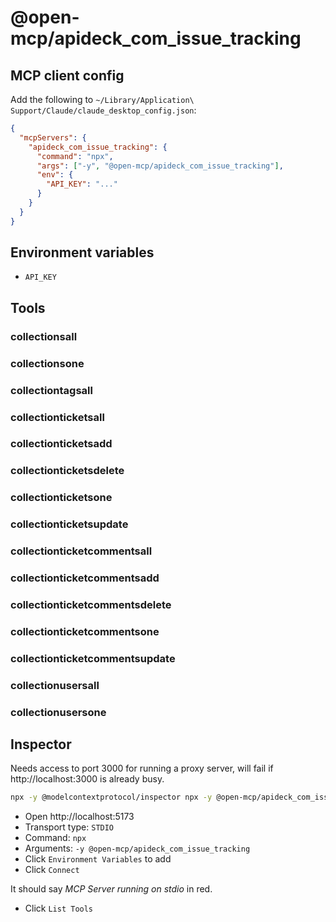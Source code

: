 # @open-mcp/apideck_com_issue_tracking

## MCP client config

Add the following to `~/Library/Application\ Support/Claude/claude_desktop_config.json`:

```json
{
  "mcpServers": {
    "apideck_com_issue_tracking": {
      "command": "npx",
      "args": ["-y", "@open-mcp/apideck_com_issue_tracking"],
      "env": {
        "API_KEY": "..."
      }
    }
  }
}
```

## Environment variables

- `API_KEY`

## Tools

### collectionsall

### collectionsone

### collectiontagsall

### collectionticketsall

### collectionticketsadd

### collectionticketsdelete

### collectionticketsone

### collectionticketsupdate

### collectionticketcommentsall

### collectionticketcommentsadd

### collectionticketcommentsdelete

### collectionticketcommentsone

### collectionticketcommentsupdate

### collectionusersall

### collectionusersone

## Inspector

Needs access to port 3000 for running a proxy server, will fail if http://localhost:3000 is already busy.

```bash
npx -y @modelcontextprotocol/inspector npx -y @open-mcp/apideck_com_issue_tracking
```

- Open http://localhost:5173
- Transport type: `STDIO`
- Command: `npx`
- Arguments: `-y @open-mcp/apideck_com_issue_tracking`
- Click `Environment Variables` to add
- Click `Connect`

It should say _MCP Server running on stdio_ in red.

- Click `List Tools`

